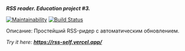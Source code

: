 **_RSS reader. Education project #3._**

[![Maintainability](https://api.codeclimate.com/v1/badges/7fba2315c8e6ecdd321d/maintainability)](https://codeclimate.com/github/kk1rA/rss/maintainability)
[![Build Status](https://travis-ci.org/kk1rA/rss.svg?branch=master)](https://travis-ci.org/kk1rA/rss)

Описание: Простейший RSS-ридер с автоматическим обновлением.

_Try it here:_  _**https://rss-self.vercel.app/**_